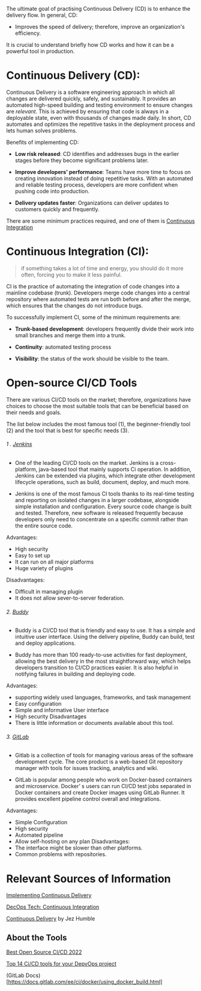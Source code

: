 The ultimate goal of practising Continuous Delivery (CD) is to enhance the delivery flow. In general, CD:

- Improves the speed of delivery; therefore, improve an organization's efficiency.

It is crucial to understand briefly how CD works and how it can be a powerful tool in production.

# Continuous Delivery (CD):
Continuous Delivery is a software engineering approach in which all changes are delivered quickly, safely, and sustainably. It provides an automated high-speed building and testing environment to ensure changes are *relevant*. This is achieved by ensuring that code is always in a deployable state, even with thousands of changes made daily. In short, CD automates and optimizes the repetitive tasks in the deployment process and lets human solves problems.

Benefits of implementing CD:
-	**Low risk released**: CD identifies and addresses bugs in the earlier stages before they become significant problems later. 

-	**Improve developers' performance**: Teams have more time to focus on creating innovation instead of doing repetitive tasks. With an automated and reliable testing process, developers are more confident when pushing code into production.

-	**Delivery updates faster**: Organizations can deliver updates to customers quickly and frequently.

There are some minimum practices required, and one of them is [Continuous Integration](https://github.com/LeeVo2408/README.md/blob/main/README.md#continuous-integration) 

# Continuous Integration (CI):

>if something takes a lot of time and energy, you should do it more often, forcing you to make it less painful. 

CI is the practice of automating the integration of code changes into a mainline codebase (trunk). Developers merge code changes into a central repository where automated tests are run both before and after the merge, which ensures that the changes do not introduce bugs. 

To successfully implement CI, some of the minimum requirements are: 

-	**Trunk-based development**: developers frequently divide their work into small branches and merge them into a trunk.

-	**Continuity**: automated testing process

-	**Visibility**: the status of the work should be visible to the team.

# Open-source CI/CD Tools

There are various CI/CD tools on the market; therefore, organizations have choices to choose the most suitable tools that can be beneficial based on their needs and goals. 

The list below includes the most famous tool (1), the beginner-friendly tool (2) and the tool that is best for specific needs (3).

###### 1 . [Jenkins](https://www.jenkins.io/)
- One of the leading CI/CD tools on the market. Jenkins is a cross-platform, java-based tool that mainly supports Ci operation. In addition, Jenkins can be extended via plugins, which integrate other development lifecycle operations, such as build, document, deploy, and much more.

- Jenkins is one of the most famous CI tools thanks to its real-time testing and reporting on isolated changes in a larger codebase, alongside simple installation and configuration. Every source code change is built and tested. Therefore, new software is released frequently because developers only need to concentrate on a specific commit rather than the entire source code. 

Advantages:
- High security
- Easy to set up 
- It can run on all major platforms
- Huge variety of plugins  

Disadvantages: 
-	Difficult in managing plugin
-	It does not allow sever-to-server federation. 

###### 2.       [Buddy](https://buddy.works/)
- Buddy is a CI/CD tool that is friendly and easy to use. It has a simple and intuitive user interface. Using the delivery pipeline, Buddy can build, test and deploy applications.

- Buddy has more than 100 ready-to-use activities for fast deployment, allowing the best delivery in the most straightforward way, which helps developers transition to CI/CD practices easier. It is also helpful in notifying failures in building and deploying code.

Advantages: 
-	supporting widely used languages, frameworks, and task management 
-	Easy configuration 
-	Simple and informative User interface
-	High security 
Disadvantages
-	There is little information or documents available about this tool.

###### 3.       [GitLab](https://gitlab.com/users/sign_in)
- Gitlab is a collection of tools for managing various areas of the software development cycle. The core product is a web-based Git repository manager with tools for issues tracking, analytics and wiki.

- GitLab is popular among people who work on Docker-based containers and microservice. Docker’ s users can run CI/CD test jobs separated in Docker containers and create Docker images using GitLab Runner. It provides excellent pipeline control overall and integrations.

Advantages:
-	Simple Configuration 
-	High security
-	Automated pipeline 
-	Allow self-hosting on any plan 
Disadvantages:
- The interface might be slower than other platforms.
- Common problems with repositories.


# Relevant Sources of Information 

[Implementing Continuous Delivery](https://cloud.google.com/architecture/devops/devops-tech-continuous-delivery#implementing_continuous_delivery)

[DecOps Tech: Continuous Integration](https://cloud.google.com/architecture/devops/devops-tech-continuous-integration)

[Continuous Delivery](https://continuousdelivery.com/) by Jez Humble

## About the Tools

[Best Open Source CI/CD 2022](https://hevodata.com/learn/open-source-ci-cd-tools/#O5)

[Top 14 Ci/CD tools for your DepvOps project](https://www.browserstack.com/guide/top-ci-cd-tools)

(GitLab Docs)[https://docs.gitlab.com/ee/ci/docker/using_docker_build.html]
